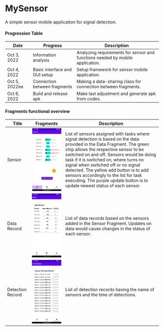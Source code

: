 # MySensor
A simple sensor mobile application for signal detection.



#### Progression Table

| Date          | Progress                      | Description                                                  |
| ------------- | ----------------------------- | ------------------------------------------------------------ |
| Oct 3, 2022   | Information analysis          | Analyzing requirements for sensor and functions needed by mobile application. |
| Oct 4, 2022   | Basic interface and GUI setup | Setup framework for sensor mobile application.               |
| Oct 5, 2022ee | Connection between fragments  | Making a data-sharing class for connection between fragments. |
| Oct 6, 2022   | Build and release apk         | Make last adjustment and generate apk from codes.            |



#### Fragments functional overview

| Title            | Fragments                       | Description                                                  |
| ---------------- | ------------------------------- | ------------------------------------------------------------ |
| Sensor           | ![](README/sensor-fragment.png) | List of sensors assigned with tasks where signal detection is based on the data provided in the Data Fragment. The green chip allows the respective sensor to be switched on and off. Sensors would be doing task if it is switched on, where turns no signal when switched off or no signal detected. The yellow add button is to add sensors accordingly to the list for task executing. The purple update button is to update newest status of each sensor. |
| Data Record      | ![](README/data-fragment.png)   | List of data records based on the sensors added in the Sensor Fragment. Updates on data would cause changes in the status of each sensor. |
| Detection Record | ![](README/record-fragment.png) | List of detection records having the name of sensors and the time of detections. |

